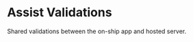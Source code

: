 Assist Validations
==================

Shared validations between the on-ship app and hosted server. 